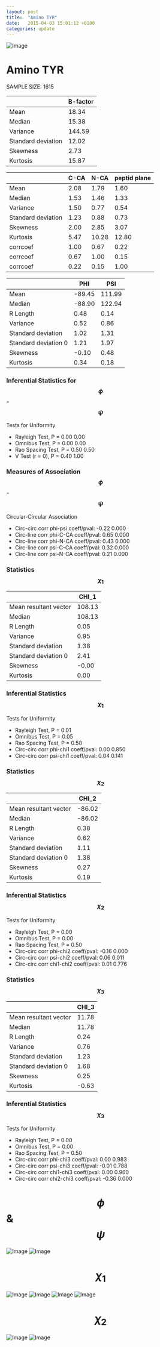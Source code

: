 ```yaml
---
layout: post
title:  "Amino TYR"
date:   2015-04-03 15:01:12 +0100
categories: update
---
```

<script src="https://cdnjs.cloudflare.com/ajax/libs/mathjax/2.7.0/MathJax.js?config=TeX-AMS-MML_HTMLorMML" type="text/javascript"></script>

![Image](../../../../images/aadensity.png)

# Amino TYR


 SAMPLE SIZE: 1615
 
 
 
|     | B-factor |
| --- | --- |
| Mean | 18.34 |
| Median | 15.38 |
| Variance | 144.59 |
| Standard deviation | 12.02 |
| Skewness | 2.73 |
| Kurtosis | 15.87 |
 
 
 

|     | C-CA | N-CA | peptid plane |
| --- | --- | --- | --- |
| Mean | 2.08 | 1.79 | 1.60 |
| Median | 1.53 | 1.46 | 1.33 |
| Variance | 1.50 | 0.77 | 0.54 |
| Standard deviation | 1.23 | 0.88 | 0.73 |
| Skewness | 2.00 | 2.85 | 3.07 |
| Kurtosis | 5.47 | 10.28 | 12.80 |
| corrcoef | 1.00 | 0.67 | 0.22 |
| corrcoef | 0.67 | 1.00 | 0.15 |
| corrcoef | 0.22 | 0.15 | 1.00 |
 
 
 

|     | PHI | PSI |
| --- | --- | --- |
| Mean | -89.45 | 111.99 |
| Median | -88.90 | 122.94 |
| R Length | 0.48 | 0.14 |
| Variance | 0.52 | 0.86 |
| Standard deviation | 1.02 | 1.31 |
| Standard deviation 0 | 1.21 | 1.97 |
| Skewness | -0.10 | 0.48 |
| Kurtosis | 0.34 | 0.18 |

### Inferential Statistics for $$\phi$$-$$\psi$$ 

Tests for Uniformity

- Rayleigh Test, P = 0.00 0.00
- Omnibus Test,  P = 0.00 0.00
- Rao Spacing Test,  P = 0.50 0.50
- V Test (r = 0),  P = 0.40 1.00
### Measures of Association $$\phi$$-$$\psi$$

Circular-Circular Association
- Circ-circ corr phi-psi coeff/pval:	-0.22	 0.000
- Circ-line corr phi-C-CA coeff/pval:	0.65	 0.000
- Circ-line corr phi-N-CA coeff/pval:	0.43	 0.000
- Circ-line corr psi-C-CA coeff/pval:	0.32	 0.000
- Circ-line corr psi-N-CA coeff/pval:	0.21	 0.000
### Statistics $$\chi_1$$

|     | CHI_1 |
| --- | --- |
| Mean resultant vector | 108.13 |
| Median | 108.13 | 
| R Length | 0.05 | 
| Variance | 0.95 | 
| Standard deviation | 1.38 |
| Standard deviation 0| 2.41 |
| Skewness | -0.00 |
| Kurtosis | 0.00 |

 

### Inferential Statistics $$\chi_1$$
Tests for Uniformity

- Rayleigh Test, 	 P = 0.01
- Omnibus Test, 	 P = 0.05
- Rao Spacing Test, 	 P = 0.50
- Circ-circ corr phi-chi1 coeff/pval:	0.00	 0.850
- Circ-circ corr psi-chi1 coeff/pval:	0.04	 0.141

 

### Statistics $$\chi_2$$

|     | CHI_2 |
| --- | --- |
| Mean resultant vector | -86.02 |
| Median | -86.02 |
| R Length | 0.38 |
| Variance | 0.62 |
| Standard deviation | 1.11 |
| Standard deviation 0 | 1.38 |
| Skewness | 0.27 |
| Kurtosis | 0.19 |


### Inferential Statistics $$\chi_2$$ 

Tests for Uniformity

- Rayleigh Test, 	 P = 0.00
- Omnibus Test, 	 P = 0.00
- Rao Spacing Test, 	 P = 0.50
- Circ-circ corr phi-chi2 coeff/pval:	-0.16	 0.000
- Circ-circ corr psi-chi2 coeff/pval:	0.06	 0.011
- Circ-circ corr chi1-chi2 coeff/pval:	0.01	 0.776


 

### Statistics $$\chi_3$$

|    | CHI_3 |
| --- | --- |
| Mean resultant vector | 11.78 |
| Median | 11.78 |
| R Length | 0.24 |
| Variance | 0.76 |
| Standard deviation | 1.23 |
| Standard deviation 0 | 1.68 |
| Skewness | 0.25 |
| Kurtosis | -0.63 |



### Inferential Statistics $$\chi_3$$

Tests for Uniformity

- Rayleigh Test, 	 P = 0.00
- Omnibus Test, 	 P = 0.00
- Rao Spacing Test, 	 P = 0.50
- Circ-circ corr phi-chi3 coeff/pval:	0.00	 0.983
- Circ-circ corr psi-chi3 coeff/pval:	-0.01	 0.788
- Circ-circ corr chi1-chi3 coeff/pval:	0.00	 0.960
- Circ-circ corr chi2-chi3 coeff/pval:	-0.36	 0.000

# $$\phi$$ & $$\psi$$
![Image](../../../../../images/TYR_Rama_phipsi.jpg)
![Image](../../../../../images/TYR_Rama_phipsiGrad.jpg)


# $$\chi_1$$
![Image](../../../../../images/TYR_Rama_phichi1.jpg)
![Image](../../../../../images/TYR_Rama_Grad_psichi1.jpg)
![Image](../../../../../images/TYR_Rama_psichi1.jpg)
![Image](../../../../../images/TYR_Rama_Grad_phichi1.jpg)


# $$\chi_2$$
![Image](../../../../../images/TYR_Rama_chi1chi2.jpg)
![Image](../../../../../images/TYR_Rama_Gradchi1chi2.jpg)
